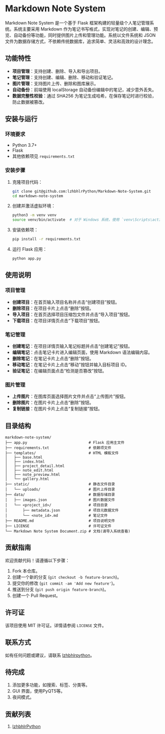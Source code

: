 # Markdown Note System

Markdown Note System 是一个基于 Flask 框架构建的轻量级个人笔记管理系统。系统主要采用 Markdown 作为笔记书写格式，实现对笔记的创建、编辑、预览、自动备份等功能，同时提供图片上传和管理功能。系统以文件系统和 JSON 文件为数据存储方式，不依赖传统数据库，追求简单、灵活和高效的设计理念。

## 功能特性

- **项目管理**：支持创建、删除、导入和导出项目。
- **笔记管理**：支持创建、编辑、删除、移动和验证笔记。
- **图片管理**：支持图片上传、删除和图库展示。
- **自动备份**：前端使用 localStorage 自动备份编辑中的笔记，减少意外丢失。
- **数据完整性校验**：通过 SHA256 为笔记生成哈希，在保存笔记时进行校验，防止数据被篡改。

## 安装与运行

### 环境要求

- Python 3.7+
- Flask
- 其他依赖项见 `requirements.txt`

### 安装步骤

1. 克隆项目代码：
    ```sh
    git clone git@github.com:lzhbhlrPython/Markdown-Note-System.git
    cd markdown-note-system
    ```

2. 创建并激活虚拟环境：
    ```sh
    python3 -m venv venv
    source venv/bin/activate  # 对于 Windows 系统，使用 `venv\Scripts\activate`
    ```

3. 安装依赖项：
    ```sh
    pip install -r requirements.txt
    ```

4. 运行 Flask 应用：
    ```sh
    python app.py
    ```


## 使用说明

### 项目管理

- **创建项目**：在首页输入项目名称并点击“创建项目”按钮。
- **删除项目**：在项目卡片上点击“删除”按钮。
- **导入项目**：在首页选择项目压缩包文件并点击“导入项目”按钮。
- **下载项目**：在项目详情页点击“下载项目”按钮。

### 笔记管理

- **创建笔记**：在项目详情页输入笔记标题并点击“创建笔记”按钮。
- **编辑笔记**：点击笔记卡片进入编辑页面，使用 Markdown 语法编辑内容。
- **删除笔记**：在笔记卡片上点击“删除”按钮。
- **移动笔记**：在笔记卡片上点击“移动”按钮并输入目标项目 ID。
- **验证笔记**：在编辑页面点击“检测是否篡改”按钮。

### 图片管理

- **上传图片**：在图库页面选择图片文件并点击“上传图片”按钮。
- **删除图片**：在图片卡片上点击“删除”按钮。
- **复制链接**：在图片卡片上点击“复制链接”按钮。

## 目录结构

```plaintext
markdown-note-system/
├── app.py                            # Flask 应用主文件
├── requirements.txt                  # 依赖项文件
├── templates/                        # HTML 模板文件
│   ├── base.html
│   ├── index.html
│   ├── project_detail.html
│   ├── note_edit.html
│   ├── note_preview.html
│   └── gallery.html
├── static/                           # 静态文件目录
│   └── uploads/                      # 图片上传目录
├── data/                             # 数据存储目录
│   ├── images.json                   # 图片数据文件
│   └── <project_id>/                 # 项目目录
│       ├── metadata.json             # 项目元数据文件
│       └── <note_id>.md              # 笔记文件
├── README.md                         # 项目说明文件
├── LICENSE                           # 许可证文件
└── Markdown Note System Document.zip # 文档(请导入系统查看)
```

## 贡献指南

欢迎贡献代码！请遵循以下步骤：

1. Fork 本仓库。
2. 创建一个新的分支 (`git checkout -b feature-branch`)。
3. 提交你的修改 (`git commit -am 'Add new feature'`)。
4. 推送到分支 (`git push origin feature-branch`)。
5. 创建一个 Pull Request。

## 许可证

该项目使用 MIT 许可证。详情请参阅 `LICENSE` 文件。

## 联系方式

如有任何问题或建议，请联系 [lzhbhlrpython](https://pyliubaolin.top/)。


## 待完成
1. 添加更多功能，如搜索、标签、分类等。
2. GUI 界面，使用PyQT5等。
3. 夜间模式。

## 贡献列表
1. [lzhbhlrPython](https://github.com/lzhbhlrPython)